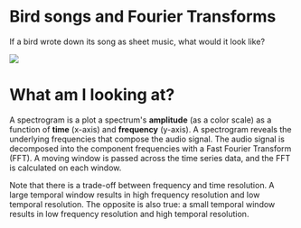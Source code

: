 # Bird songs and Fourier Transforms

If a bird wrote down its song as sheet music, what would it look like?

<a href="https://youtu.be/BFwcstHAd04" target="_blank">
    <img src="readme/bird-video.png">
</a>

# What am I looking at?

A spectrogram is a plot a spectrum's **amplitude** (as a color scale) as a function of **time** (x-axis) and **frequency** (y-axis). A spectrogram reveals the underlying frequencies that compose the audio signal. The audio signal is decomposed into the component frequencies with a Fast Fourier Transform (FFT). A moving window is passed across the time series data, and the FFT is calculated on each window.

Note that there is a trade-off between frequency and time resolution. A large temporal window results in high frequency resolution and low temporal resolution. The opposite is also true: a small temporal window results in low frequency resolution and high temporal resolution.

[//]: # ([![Watch the video]&#40;https://img.youtube.com/vi/sHFS9C0AFZ0/default.jpg&#41;]&#40;https://youtu.be/sHFS9C0AFZ0&#41;)